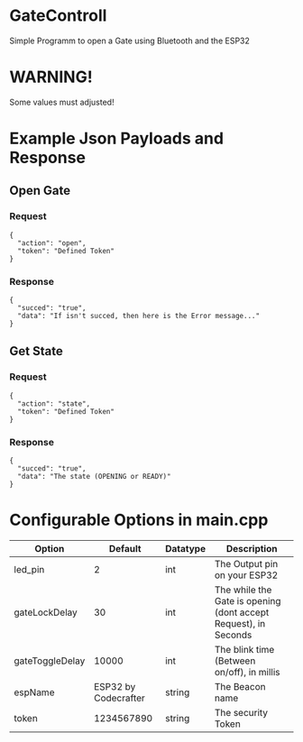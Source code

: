 # GateControll
 Simple Programm to open a Gate using Bluetooth and the ESP32
 
# WARNING!
 Some values must adjusted! 
 # Example Json Payloads and Response
 ## Open Gate
 ### Request
```
{
  "action": "open",
  "token": "Defined Token"
}
```
### Response
```
{
  "succed": "true",
  "data": "If isn't succed, then here is the Error message..."
}
```
## Get State
### Request
```
{
  "action": "state",
  "token": "Defined Token"
}
```
### Response
```
{
  "succed": "true",
  "data": "The state (OPENING or READY)"
}
```
# Configurable Options in main.cpp
| Option | Default | Datatype | Description |
| --- | --- | --- | --- |
| led_pin | 2 | int | The Output pin on your ESP32 |
| gateLockDelay | 30 | int | The while the Gate is opening (dont accept Request), in Seconds |
| gateToggleDelay | 10000 | int | The blink time (Between on/off), in millis |
| espName | ESP32 by Codecrafter | string | The Beacon name |
| token | 1234567890 | string | The security Token |
